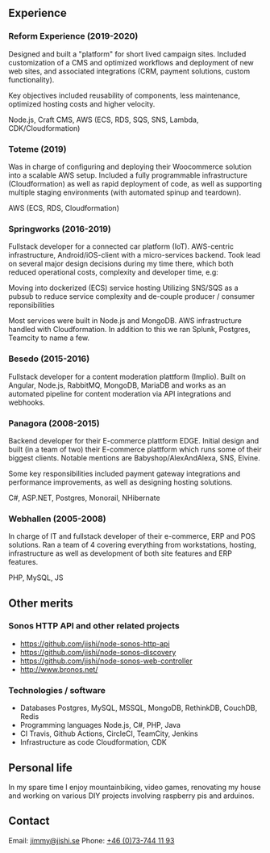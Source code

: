 ## Experience

### Reform Experience (2019-2020)

Designed and built a "platform" for short lived campaign sites. Included customization of a CMS and optimized workflows and deployment of new web sites, and associated integrations (CRM, payment solutions, custom functionality). 

Key objectives included reusability of components, less maintenance, optimized hosting costs and higher velocity. 

Node.js, Craft CMS, AWS (ECS, RDS, SQS, SNS, Lambda, CDK/Cloudformation)

### Toteme (2019) 

Was in charge of configuring and deploying their Woocommerce solution into a scalable AWS setup. Included a fully programmable infrastructure (Cloudformation) as well as rapid deployment of code, as well as supporting multiple staging environments (with automated spinup and teardown).

AWS (ECS, RDS, Cloudformation)

### Springworks (2016-2019)

Fullstack developer for a connected car platform (IoT). AWS-centric infrastructure, Android/iOS-client with a micro-services backend. Took lead on several major design decisions during my time there, which both reduced operational costs, complexity and developer time, e.g:

Moving into dockerized (ECS) service hosting
Utilizing SNS/SQS as a pubsub to reduce service complexity and de-couple producer / consumer reponsibilities

Most services were built in Node.js and MongoDB. AWS infrastructure handled with Cloudformation. In addition to this we ran Splunk, Postgres, Teamcity to name a few. 

### Besedo (2015-2016)

Fullstack developer for a content moderation plattform (Implio). Built on Angular, Node.js, RabbitMQ, MongoDB, MariaDB and works as an automated pipeline for content moderation via API integrations and webhooks.

### Panagora (2008-2015)

Backend developer for their E-commerce plattform EDGE. Initial design and built (in a team of two) their E-commerce plattform which runs some of their biggest clients. Notable mentions are Babyshop/AlexAndAlexa, SNS, Elvine.

Some key responsibilities included payment gateway integrations and performance improvements, as well as designing hosting solutions.

C#, ASP.NET, Postgres, Monorail, NHibernate

### Webhallen (2005-2008)

In charge of IT and fullstack developer of their e-commerce, ERP and POS solutions. Ran a team of 4 covering everything from workstations, hosting, infrastructure as well as development of both site features and ERP features. 

PHP, MySQL, JS

## Other merits

### Sonos HTTP API and other related projects

 - https://github.com/jishi/node-sonos-http-api
 - https://github.com/jishi/node-sonos-discovery
 - https://github.com/jishi/node-sonos-web-controller
 - http://www.bronos.net/

### Technologies / software

 - Databases
    Postgres, MySQL, MSSQL, MongoDB, RethinkDB, CouchDB, Redis
 - Programming languages
    Node.js, C#, PHP, Java
 - CI
    Travis, Github Actions, CircleCI, TeamCity, Jenkins
 - Infrastructure as code
    Cloudformation, CDK

## Personal life

In my spare time I enjoy mountainbiking, video games, renovating my house and working on various DIY projects involving raspberry pis and arduinos. 

## Contact

Email: [jimmy@jishi.se](mailto:jimmy@jishi.se)
Phone: [+46 (0)73-744 11 93](tel:+46737441193)
